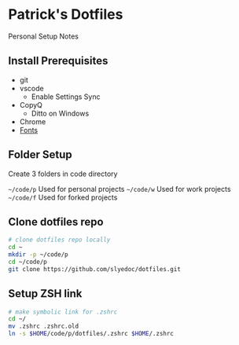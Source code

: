 # Patrick's Dotfiles

Personal Setup Notes

## Install Prerequisites

- git
- vscode
  - Enable Settings Sync
- CopyQ
  - Ditto on Windows
- Chrome
- [Fonts](./fonts.md)
  
## Folder Setup

Create 3 folders in code directory

```~/code/p```
  Used for personal projects
```~/code/w```
  Used for work projects
```~/code/f```
  Used for forked projects

## Clone dotfiles repo

```bash
# clone dotfiles repo locally
cd ~
mkdir -p ~/code/p
cd ~/code/p
git clone https://github.com/slyedoc/dotfiles.git
```

## Setup ZSH link

```bash
# make symbolic link for .zshrc
cd ~/
mv .zshrc .zshrc.old
ln -s $HOME/code/p/dotfiles/.zshrc $HOME/.zshrc
```
